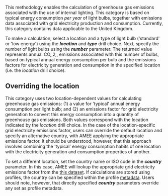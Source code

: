 This methodology enables the calculation of greenhouse gas emissions
associated with the use of internal lighting. This category is based on
typical energy consumption *per year* of light bulbs, together with
emissions data associated with grid electricity production and
consumption. Currently, this category contains data applicable to the
United Kingdom.

To make a calculation, select a location and a type of light bulb
('standard' or 'low energy') using the ***location*** and ***type***
drill choice. Next, specify the number of light bulbs using the
***number*** parameter. The returned value represents annual CO,,2,,
emissions associated with this number of bulbs, based on typical annual
energy consumption per bulb and the emissions factors for electricity
generation and consumption in the specified location (i.e. the
*location* drill choice).

## Overriding the location

This category uses two location-dependent values for calculating
greenhouse gas emissions: (1) a value for 'typical' annual energy
consumption per light bulb; and (2) an emissions factor for grid
electricity generation to convert this energy consumption into a
quantity of greenhouse gas emissions. Both values correspond with the
location indicated by the *location* drill choice. In the case of the
location-specific grid electricity emissions factor, users can override
the default location and specify an alternative country, with AMEE
applying the appropriate emissions factor. It should be understood,
however, that this approach involves combining the 'typical' energy
consumption habits of one location with the electricity generation and
consumption properties of another.

To set a different location, set the country name or ISO code in the
***country*** parameter. In this case, AMEE will lookup the appropriate
grid electricity emissions factor from the [this
dataset](Electricity_by_country). If calculations are stored using
profiles, the country can be specified within the profile
[metadata](metadata). Users should note, however, that directly
specified ***country*** parameters override any set as profile metadata.
